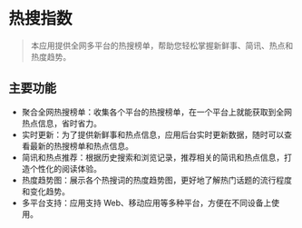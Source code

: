 # 热搜指数

> 本应用提供全网多平台的热搜榜单，帮助您轻松掌握新鲜事、简讯、热点和热度趋势。

## 主要功能

- 聚合全网热搜榜单：收集各个平台的热搜榜单，在一个平台上就能获取到全网热点信息，省时省力。
- 实时更新：为了提供新鲜事和热点信息，应用后台实时更新数据，随时可以查看最新的热搜榜单和热点信息。
- 简讯和热点推荐：根据历史搜索和浏览记录，推荐相关的简讯和热点信息，打造个性化的阅读体验。
- 热度趋势图：展示各个热搜词的热度趋势图，更好地了解热门话题的流行程度和变化趋势。
- 多平台支持：应用支持 Web、移动应用等多种平台，方便在不同设备上使用。
